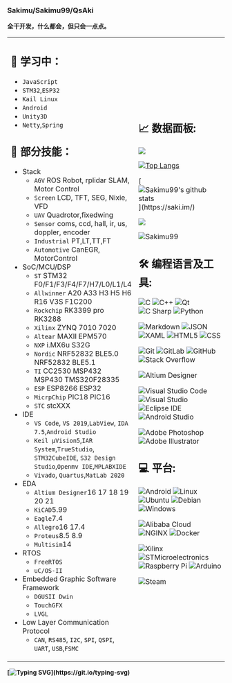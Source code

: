 ### Sakimu/Sakimu99/QsAki 
**全干开发，什么都会，但只会一点点。**

<table>

<tr>
<td style = "width: 50%;">

## 📇 学习中：

- `JavaScript`
- `STM32`,`ESP32`
- `Kail Linux`
- `Android`
- `Unity3D`
- `Netty`,`Spring`
  
## 👔 部分技能：
- Stack
  - `AGV` ROS Robot, rplidar SLAM, Motor Control
  - `Screen` LCD, TFT, SEG, Nixie, VFD 
  - `UAV` Quadrotor,fixedwing
  - `Sensor` coms, ccd, hall, ir, us, doppler, encoder
  - `Industrial` PT,LT,TT,FT
  - `Automotive` CanEGR, MotorControl
- SoC/MCU/DSP
  - `ST` STM32 F0/F1/F3/F4/F7/H7/L0/L1/L4
  - `Allwinner` A20 A33 H3 H5 H6 R16 V3S F1C200
  - `Rockchip` RK3399 pro RK3288
  - `Xilinx` ZYNQ 7010 7020
  - `Altear` MAXII EPM570
  - `NXP` i.MX6u S32G
  - `Nordic` NRF52832 BLE5.0 NRF52832 BLE5.1
  - `TI` CC2530 MSP432 MSP430 TMS320F28335
  - `ESP` ESP8266 ESP32
  - `MicrpChip` PIC18 PIC16
  - `STC` stcXXX
- IDE
  - `VS Code`, `VS 2019`,`LabView`, `IDA 7.5`,`Android Studio`
  - `Keil μVision5`,`IAR System`,`TrueStudio`, `STM32CubeIDE`, `S32 Design Studio`,`Openmv IDE`,`MPLABXIDE`
  - `Vivado`, `Quartus`,`MatLab 2020`
- EDA
  - `Altium Designer`16 17 18 19 20 21
  - `KiCAD`5.99
  - `Eagle`7.4
  - `Allegro`16 17.4
  - `Proteus`8.5 8.9
  - `Multisim`14
- RTOS
  - `FreeRTOS`
  - `uC/OS-II`
- Embedded Graphic Software Framework
  - `DGUSII Dwin`
  - `TouchGFX`
  - `LVGL`
- Low Layer Communication Protocol
  - `CAN`, `RS485`, `I2C`, `SPI`, `QSPI`, `UART`, `USB`,`FSMC`
  
</td>
<td style = "width: 50%;">
  
##  📈 数据面板:
![](https://count.getloli.com/get/@Sakimu99.github.readme?theme=rule34)

[![Top Langs](https://github-readme-stats.vercel.app/api/top-langs/?username=Sakimu99&text_color=FFFF00&bg_color=282828&hide=HTML,Tex&layout=compact)](https://saki.im/) 
  
[![Sakimu99's github stats](https://github-readme-stats.vercel.app/api?username=Sakimu99&show_icons=true&icon_color=FF8C00&text_color=FFFF00&bg_color=282828&hide_title=true")](https://saki.im/)  

![](https://github-profile-summary-cards.vercel.app/api/cards/profile-details?username=Sakimu99&theme=monokai)
 
<img src="https://komarev.com/ghpvc/?username=Sakimu99" alt="Sakimu99" />  

## 🛠 编程语言及工具:

![C](https://img.shields.io/badge/-C-A8B9CC?style=flat-square&logo=C&logoColor=white)
![C++](https://img.shields.io/badge/-C++-00599C?style=flat-square&logo=C%2B%2B&logoColor=white)
![Qt](https://img.shields.io/badge/-Qt-41CD52?style=flat-square&logo=Qt&logoColor=white)
![C Sharp](https://img.shields.io/badge/-C%20Sharp-239120?style=flat-square&logo=C-Sharp&logoColor=white)
![Python](https://img.shields.io/badge/-Python-3776AB?style=flat-square&logo=Python&logoColor=white)
  
![Markdown](https://img.shields.io/badge/-Markdown-000000?style=flat-square&logo=Markdown&logoColor=white)
![JSON](https://img.shields.io/badge/-JSON-000000?style=flat-square&logo=JSON&logoColor=white)
![XAML](https://img.shields.io/badge/-XAML-0C54C2?style=flat-square&logo=XAML&logoColor=white)
![HTML5](https://img.shields.io/badge/-HTML5-E34F26?style=flat-square&logo=html5&logoColor=white)
![CSS](https://img.shields.io/badge/-CSS-1572B6?style=flat-square&logo=css3&logoColor=white)

![Git](https://img.shields.io/badge/Git-F05032?style=flat-square&logo=Git&logoColor=white)
![GitLab](https://img.shields.io/badge/-GitLab-444444?style=flat-square&logo=Gitlab)
![GitHub](https://img.shields.io/badge/-GitHub-181717?style=flat-square&logo=GitHub&logoColor=white)
![Stack Overflow](https://img.shields.io/badge/-Stack%20Overflow-444444?style=flat-square&logo=stack-overflow)

![Altium Designer](https://img.shields.io/badge/-Altium%20Designer-A5915F?style=flat-square&logo=Altium-Designer&logoColor=white)

![Visual Studio Code](https://img.shields.io/badge/Visual%20Studio%20Code-444444?style=flat-square&logo=Visual-Studio-Code&logoColor=007ACC)
![Visual Studio](https://img.shields.io/badge/-Visual%20Studio-5C2D91?style=flat-square&logo=Visual-Studio&logoColor=white)
![Eclipse IDE](https://img.shields.io/badge/-Eclipse%20IDE-2C2255?style=flat-square&logo=Eclipse-IDE&logoColor=white)
![Android Studio](https://img.shields.io/badge/-Android%20Studio-444444?style=flat-square&logo=android-studio&logoColor=3DDC84)

![Adobe Photoshop](https://img.shields.io/badge/-Abode%20Photoshop-31A8FF?style=flat-square&logo=Adobe-Photoshop&logoColor=white)
![Adobe Illustrator](https://img.shields.io/badge/-Abode%20Illustrator-FF9A00?style=flat-square&logo=Adobe-Illustrator&logoColor=white)

## 💻 平台:

![Android](https://img.shields.io/badge/-Android-444444?style=flat-square&logo=android)
![Linux](https://img.shields.io/badge/-Linux-444444?style=flat-square&logo=linux)
![Ubuntu](https://img.shields.io/badge/-Ubuntu-444444?style=flat-square&logo=Ubuntu)
![Debian](https://img.shields.io/badge/-Debian-444444?style=flat-square&logo=debian&logoColor=A81D33)
![Windows](https://img.shields.io/badge/-Windows-444444?style=flat-square&logo=windows&logoColor=0078D6)

![Alibaba Cloud](https://img.shields.io/badge/-Alibaba%20Cloud-444444?style=flat-square&logo=Alibaba-Cloud)
![NGINX](https://img.shields.io/badge/-NGINX-269539?style=flat-square&logo=nginx&logoColor=white)
![Docker](https://img.shields.io/badge/-Docker-2496ED?style=flat-square&logo=Docker&logoColor=white)

![Xilinx](https://img.shields.io/badge/-Xilinx-444444?style=flat-square&logo=Xilinx&logoColor=E01F27)
![STMicroelectronics](https://img.shields.io/badge/-STMicroelectronics-444444?style=flat-square&logo=STMicroelectronics&logoColor=03234B)
![Raspberry Pi](https://img.shields.io/badge/-Raspberry%20Pi-444444?style=flat-square&logo=Raspberry-Pi&logoColor=C51A4A)
![Arduino](https://img.shields.io/badge/-Arduino-444444?style=flat-square&logo=Arduino)

![Steam](https://img.shields.io/badge/-Steam-000000?style=flat-square&logo=Steam&logoColor=white)
  
</td>
</tr>
</table>  

**[![Typing SVG](https://readme-typing-svg.demolab.com?font=Fira+Code&pause=1000&color=525252&random=false&width=900&height=40&lines=Hope+is+a+good+thing%2Cmaybe+the+best+of+things%2Cand+no+good+thing+ever+dies.)](https://git.io/typing-svg)**
